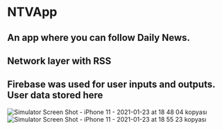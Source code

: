 # NTVApp

## An app where you can follow Daily News.
## Network layer with RSS
## Firebase was used for user inputs and outputs. User data stored here

![Simulator Screen Shot - iPhone 11 - 2021-01-23 at 18 48 04 kopyası](https://user-images.githubusercontent.com/37220180/105609025-8f545880-5db7-11eb-9ac5-cdb89ed70fc9.png) ![Simulator Screen Shot - iPhone 11 - 2021-01-23 at 18 55 23 kopyası](https://user-images.githubusercontent.com/37220180/105609095-f40fb300-5db7-11eb-9b2a-694f5a1b5506.png)







